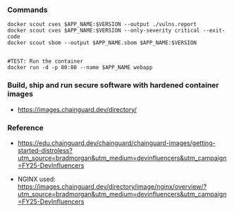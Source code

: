 ### Commands

```
docker scout cves $APP_NAME:$VERSION --output ./vulns.report
docker scout cves $APP_NAME:$VERSION --only-severity critical --exit-code
docker scout sbom --output $APP_NAME.sbom $APP_NAME:$VERSION


#TEST: Run the container
docker run -d -p 80:80 --name $APP_NAME webapp
```

### Build, ship and run secure software with hardened container images

- https://images.chainguard.dev/directory/

### Reference

- https://edu.chainguard.dev/chainguard/chainguard-images/getting-started-distroless?utm_source=bradmorgan&utm_medium=devinfluencers&utm_campaign=FY25-DevInfluencers


- NGINX
  used: https://images.chainguard.dev/directory/image/nginx/overview/?utm_source=bradmorgan&utm_medium=devinfluencers&utm_campaign=FY25-DevInfluencers
